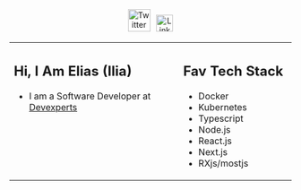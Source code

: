 <div align=center> 
<a href="https://twitter.com/devxom"><img src="https://cdn.worldvectorlogo.com/logos/twitter-6.svg" title="Twitter" alt="Twitter Account" width="40"/></a> 
&ensp;<a href="https://www.linkedin.com/in/ilyareshetnikov/"><img src="https://cdn.worldvectorlogo.com/logos/linkedin-icon-2.svg" title="Linkedin" alt="Linkedin Account" width="30"/></a> 
</div>


<table><tr><td valign="top" width="60%">

##   Hi, I Am Elias (Ilia)

- I am a Software Developer at [Devexperts](https://devexperts.com/) 
 
</td><td valign="top" width="40%">

##   Fav Tech Stack

- Docker
- Kubernetes
- Typescript 
- Node.js
- React.js
- Next.js
- RXjs/mostjs
 
</tr></tr></table> 
